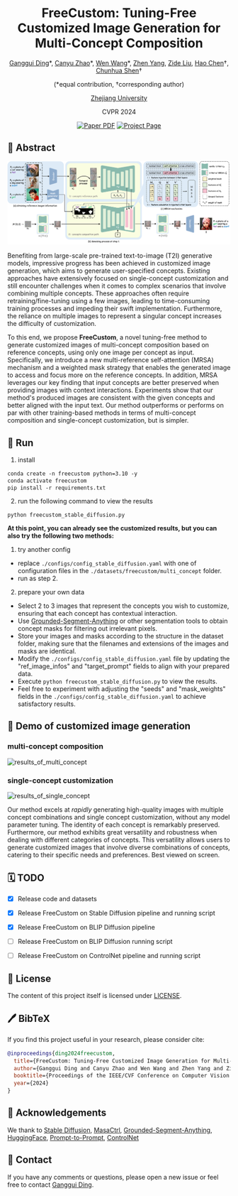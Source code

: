 <div align="center">

<h1>FreeCustom: Tuning-Free Customized Image Generation for Multi-Concept Composition</h1>


[Ganggui Ding](dingangui.github.io)\*, [Canyu Zhao](https://volcverse.vercel.app)\*, [Wen Wang](https://github.com/encounter1997)\*, [Zhen Yang](https://zhenyangcs.github.io/), [Zide Liu](https://github.com/zideliu), [Hao Chen](https://scholar.google.com/citations?user=FaOqRpcAAAAJ)&#8224;, [Chunhua Shen](https://cshen.github.io/)&#8224; 

(*equal contribution, &#8224;corresponding author)

[Zhejiang University](https://www.zju.edu.cn/english/)

CVPR 2024

<a href="https://arxiv.org/abs/2405.13870">
<img src='https://img.shields.io/badge/arxiv-FreeCustom-blue' alt='Paper PDF'></a>
<a href="https://aim-uofa.github.io/FreeCustom/">
<img src='https://img.shields.io/badge/Project-Website-orange' alt='Project Page'></a>

</div>

## 📖 Abstract
![results_of_multi_concept](docs/static/images/method_overview.png)
<p>
  Benefiting from large-scale pre-trained text-to-image (T2I) generative models, impressive progress has been achieved in customized image generation, which aims to generate user-specified concepts.
  Existing approaches have extensively focused on single-concept customization and still encounter challenges when it comes to complex scenarios that involve combining multiple concepts. These approaches often require retraining/fine-tuning using a few images, leading to time-consuming training processes and impeding their swift implementation. 
  Furthermore, the reliance on multiple images to represent a singular concept increases the difficulty of customization.
</p>
<p>
  To this end, we propose <b>FreeCustom</b>, a novel tuning-free method to generate customized images of multi-concept composition based on reference concepts, using only one image per concept as input. Specifically, we introduce a new multi-reference self-attention (MRSA) mechanism and a weighted mask strategy that enables the generated image to access and focus more on the reference concepts. In addition, MRSA leverages our key finding that input concepts are better preserved when providing images with context interactions.
  Experiments show that our method's produced images are consistent with the given concepts and better aligned with the input text.
  Our method outperforms or performs on par with other training-based methods in terms of multi-concept composition and single-concept customization, but is simpler.
</p>


## 🚀 Run
1. install
```
conda create -n freecustom python=3.10 -y
conda activate freecustom
pip install -r requirements.txt
```

2. run the following command to view the results
```
python freecustom_stable_diffusion.py
```

**At this point, you can already see the customized results, but you can also try the following two methods:**
1. try another config
- replace `./configs/config_stable_diffusion.yaml` with one of configuration files in the `./datasets/freecustom/multi_concept` folder. 
- run as step 2.

2. prepare your own data
- Select 2 to 3 images that represent the concepts you wish to customize, ensuring that each concept has contextual interaction.
- Use [Grounded-Segment-Anything](https://github.com/IDEA-Research/Grounded-Segment-Anything) or other segmentation tools to obtain concept masks for filtering out irrelevant pixels.
- Store your images and masks according to the structure in the dataset folder, making sure that the filenames and extensions of the images and masks are identical.
- Modify the `./configs/config_stable_diffusion.yaml` file by updating the "ref_image_infos" and "target_prompt" fields to align with your prepared data.
- Execute `python freecustom_stable_diffusion.py` to view the results.
- Feel free to experiment with adjusting the "seeds" and "mask_weights" fields in the `./configs/config_stable_diffusion.yaml` to achieve satisfactory results.

## 🌄 Demo of customized image generation
### multi-concept composition 
![results_of_multi_concept](docs/static/images/results_of_multi_concept.png)

### single-concept customization
![results_of_single_concept](docs/static/images/results_of_single_concept.png)

Our method excels at *rapidly* generating high-quality images with multiple concept combinations and single concept customization, without any model parameter tuning. The identity of each concept is remarkably preserved. Furthermore, our method exhibits great versatility and robustness when dealing with different categories of concepts. This versatility allows users to generate customized images that involve diverse combinations of concepts, catering to their specific needs and preferences. Best viewed on screen.

## 🗓️ TODO
- [x] Release code and datasets
- [x] Release FreeCustom on Stable Diffusion pipeline and running script
- [x] Release FreeCustom on BLIP Diffusion pipeline
- [ ] Release FreeCustom on BLIP Diffusion running script
- [ ] Release FreeCustom on ControlNet pipeline and running script


## 🎫 License

The content of this project itself is licensed under [LICENSE](LICENSE).


## 🖊️ BibTeX
If you find this project useful in your research, please consider cite:

```bibtex
@inproceedings{ding2024freecustom,
  title={FreeCustom: Tuning-Free Customized Image Generation for Multi-Concept Composition}, 
  author={Ganggui Ding and Canyu Zhao and Wen Wang and Zhen Yang and Zide Liu and Hao Chen and Chunhua Shen},
  booktitle={Proceedings of the IEEE/CVF Conference on Computer Vision and Pattern Recognition},
  year={2024}
}
```

## 🙏 Acknowledgements
We thank to [Stable Diffusion](https://github.com/CompVis/stable-diffusion), [MasaCtrl](https://github.com/TencentARC/MasaCtrl), [Grounded-Segment-Anything](https://github.com/IDEA-Research/Grounded-Segment-Anything), [HuggingFace](https://huggingface.co), [Prompt-to-Prompt](https://github.com/google/prompt-to-prompt), [ControlNet](https://github.com/lllyasviel/ControlNet)

## 📧 Contact

If you have any comments or questions, please open a new issue or feel free to contact [Ganggui Ding](dingangui@zju.edu.cn).